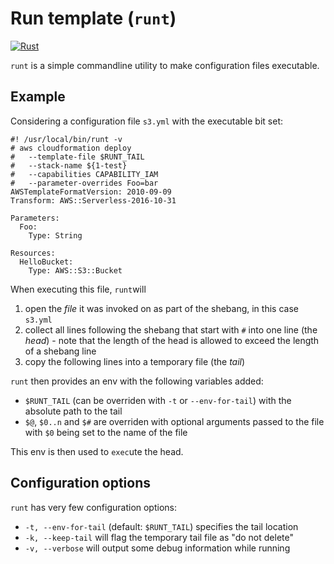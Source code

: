 # Run template (`runt`)

[![Rust](https://github.com/yawn/runt/actions/workflows/ci.yml/badge.svg)](https://github.com/yawn/runt/actions/workflows/ci.yml)

`runt` is a simple commandline utility to make configuration files executable. 

## Example

Considering a configuration file `s3.yml` with the executable bit set:

```
#! /usr/local/bin/runt -v
# aws cloudformation deploy
#   --template-file $RUNT_TAIL
#   --stack-name ${1-test}
#   --capabilities CAPABILITY_IAM
#   --parameter-overrides Foo=bar
AWSTemplateFormatVersion: 2010-09-09
Transform: AWS::Serverless-2016-10-31

Parameters:
  Foo:
    Type: String

Resources:
  HelloBucket:
    Type: AWS::S3::Bucket
```

When executing this file, `runt`will

1. open the _file_ it was invoked on as part of the shebang, in this case `s3.yml`
2. collect all lines following the shebang that start with `#` into one line (the _head_) - note that the length of the head is allowed to exceed the length of a shebang line 
3. copy the following lines into a temporary file (the _tail_)

`runt` then provides an env with the following variables added:

* `$RUNT_TAIL` (can be overriden with `-t` or `--env-for-tail`) with the absolute path to the tail
* `$@`, `$0..n` and `$#` are overriden with optional arguments passed to the file with `$0` being set to the name of the file  

This env is then used to `exec`ute the head.

## Configuration options

`runt` has very few configuration options:

* `-t, --env-for-tail` (default: `$RUNT_TAIL`) specifies the tail location
* `-k, --keep-tail` will flag the temporary tail file as "do not delete"
* `-v, --verbose` will output some debug information while running

